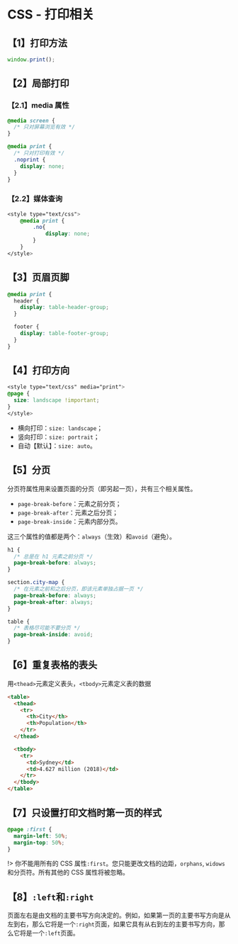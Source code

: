 # CSS - 打印相关

## 【1】打印方法

```js
window.print();
```

## 【2】局部打印

### 【2.1】media 属性

```css
@media screen {
  /* 只对屏幕浏览有效 */
}

@media print {
  /* 只对打印有效 */
  .noprint {
    display: none;
  }
}
```

### 【2.2】媒体查询

```css
<style type="text/css">
	@media print {
		.no{
			display: none;
		}
	}
</style>
```

## 【3】页眉页脚

```css
@media print {
  header {
    display: table-header-group;
  }

  footer {
    display: table-footer-group;
  }
}
```

## 【4】打印方向

```css
<style type="text/css" media="print">
@page {
  size: landscape !important;
}
</style>
```

- 横向打印：`size: landscape`；
- 竖向打印：`size: portrait`；
- 自动【默认】：`size: auto`。

## 【5】分页

分页符属性用来设置页面的分页（即另起一页），共有三个相关属性。

- `page-break-before`：元素之前分页；
- `page-break-after`：元素之后分页；
- `page-break-inside`：元素内部分页。

这三个属性的值都是两个：`always`（生效）和`avoid`（避免）。

```css
h1 {
  /* 总是在 h1 元素之前分页 */
  page-break-before: always;
}

section.city-map {
  /* 在元素之前和之后分页，即该元素单独占据一页 */
  page-break-before: always;
  page-break-after: always;
}

table {
  /* 表格尽可能不要分页 */
  page-break-inside: avoid;
}
```

## 【6】重复表格的表头

用`<thead>`元素定义表头，`<tbody>`元素定义表的数据

```html
<table>
  <thead>
    <tr>
      <th>City</th>
      <th>Population</th>
    </tr>
  </thead>

  <tbody>
    <tr>
      <td>Sydney</td>
      <td>4.627 million (2018)</td>
    </tr>
  </tbody>
</table>
```

## 【7】只设置打印文档时第一页的样式

```css
@page :first {
  margin-left: 50%;
  margin-top: 50%;
}
```

!> 你不能用所有的 CSS 属性`:first`。您只能更改文档的边距，`orphans`, `widows` 和分页符。所有其他的 CSS 属性将被忽略。

## 【8】`:left`和`:right`

页面左右是由文档的主要书写方向决定的。例如，如果第一页的主要书写方向是从左到右，那么它将是一个`:right`页面，如果它具有从右到左的主要书写方向，那么它将是一个`:left`页面。
